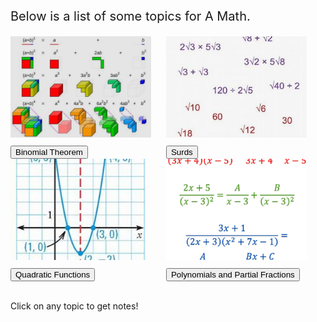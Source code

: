 <html>
<body>

<head>
 <style>
   .intro {
    font-size: 20px;
   }
   .binomial {
    display: inline-block;
   }
  .binomialimg {
    width: 225px;
    height: 162px;
    border-width: 10px;
    border-color: Black;
    margin-right: 20px;
    margin-bottom: 10px;
   }
   .surds {
    display: inline-block;
   }
  .surdsimg {
    width: 225px;
    height: 162px;
    object-fit: cover;
    border-width: 10px;
    border-color: Black;
    margin-right: 20px;
    margin-bottom: 10px;
   }
   .quadratic {
    display: inline-block;
   }
  .quadraticimg {
    width: 225px;
    height: 162px;
    object-fit: cover;
    border-width: 10px;
    border-color: Black;
    margin-right: 20px;
    margin-bottom: 10px;
   }
   .polynomial {
    display: inline-block;
   }
  .polynomialimg {
    width: 225px;
    height: 162px;
    object-fit: cover;
    border-width: 10px;
    border-color: Black;
    margin-bottom: 10px;
   }
 </style>
</head>

<p class="intro">
 Below is a list of some topics for A Math.
</p>

<div class="binomial">
 <img class="binomialimg" src="images/iqfyvgbq.png">
 <br/>
 <button onclick="binomial()"> Binomial Theorem </button>
</div>

<div class="surds">
 <img class="surdsimg" src="images/surds.JPG">
 <br/>
 <button onclick="surds()"> Surds </button>
</div>

<div class="quadratic">
 <img class="quadraticimg" src="images/quadratic.JPG">
 <br/>
 <button onclick="quadratic()"> Quadratic Functions </button>
</div>

<div class="polynomial">
 <img class="polynomialimg" src="images/maths-in7-00.png">
 <br/>
 <button onclick="polynomial()"> Polynomials and Partial Fractions </button>
</div>

<p id="notes"> <br> Click on any topic to get notes! </p>

<script>
 function binomial(){
  document.getElementById("notes").innerHTML = "<br>━━━━━━━━━━━━━━━━━━━━━━━━━━━━━━━━━━━━━━━━━━━━━━━━━━━━━━━━━━━━━━━━━━━━━━━━━━━━━━━━━━━━━━━━━━━━━━━━━━━━━━━━━━━━━━━━━━━━━━━━━━<br><br>  Binomial theorem is a topic about expanding the sum of two monomials raised to a certain power. For example, let us take a look at the sum of two real numbers a and b, raised to an increasingly higher exponent.<br><br>(a + b)⁰ = 1<br>(a + b)¹ = a + b<br>(a + b)² = a² + 2ab + b²<br>(a + b)³ = a³ + 3a²b + 3ab² + b³<br>(a + b)⁴ = a⁴ + 4a³b + 6a²b² + 4ab³ + b⁴<br>(a + b)⁵ = a⁵ + 5a⁴b + 10a³b² + 10a²b³ + 5ab⁴ + b⁵<br><br>As the exponent increases, the expanded polynomial becomes longer and longer. Binomial theorem can be used to quickly find the resulting expanded polynomial using a pattern within these expansions. So what is this pattern?<br><br>━━━━━━━━━━━━━━━━━━━━━━━━━━━━━━━━━━━━━━━━━━━━━━━━━━━━━━━━━━━━━━━━━━━━━━━━━━━━━━━━━━━━━━━━━━━━━━━━━━━━━━━━━━━━━━━━━━━━━━━━━━<br><br>Taking a look at the coefficients of the resulting terms, we can see a pattern forming:<br><br>1<br>1 1<br>1 2 1<br>1 3 3 1<br>1 4 6 4 1<br> 1 5 10 10 5 1<br><br>When arranged in a pyramid, we can see that each number is equal to the sum of the two numbers above it. This is famously known as Pascal's triangle, and it appears within the coefficients of the terms in binomial expansions. Hence...<br><br>The coefficients of the terms in (x+y)ⁿ is equal to the numbers in the (n+1)th row of Pascal's triangle.<br><br>Additionally, the expanded result will be equal to the sum of (nCr)xⁿ⁻ʳyʳ for all values of r from 0 to n.<br><br>━━━━━━━━━━━━━━━━━━━━━━━━━━━━━━━━━━━━━━━━━━━━━━━━━━━━━━━━━━━━━━━━━━━━━━━━━━━━━━━━━━━━━━━━━━━━━━━━━━━━━━━━━━━━━━━━━━━━━━━━━━<br><br>In the second equation, the operation 'nCr' refers to the operation of 'n choose r'. This operation identifies the number of unique sets of numbers that can be constructed if r numbers are picked from n numbers.<br><br> Hence, n choose 0 is 1, n choose 1 is n, and n choose n is 1.<br><br>Additionally, the operation n choose r can be expressed as a fraction of factorial products, equivalent to n!/r!(n-r)!, in which the exclamation mark represents the factorial operation, which calculates the product of a number as well as every integer smaller than it to one.<br><br>As an example, 3! is 3 x 2 x 1, which is 6. 4! is 4 x 3 x 2 x 1, which is 24. Surprisingly, 0! is equal to 1, because a factorial can also be rewritten as (n+1)!/(n+1), in which 0! is equal to 1!/1, which is 1. Additionally, factorials can also be rewritten as (n)(n-1)!, which can be used to simplify fractions with factorials."
 }
</script>

<script>
 function surds(){
  document.getElementById("notes").innerHTML = "<br>━━━━━━━━━━━━━━━━━━━━━━━━━━━━━━━━━━━━━━━━━━━━━━━━━━━━━━━━━━━━━━━━━━━━━━━━━━━━━━━━━━━━━━━━━━━━━━━━━━━━━━━━━━━━━━━━━━━━━━━━━━<br><br>  Surds are irrational roots of integers. These numbers cannot be expressed as a fraction. They are decimals that trail infinitely long. Consider square roots such as √2.<br><br>√2 ≈ 1.4142135…<br>In this case, √2 is a surd as it is a root with an irrational value. These surds are often better left in this surd form as approximating their value is less accurate. Values such as √4, however, would likely not be considered a surd as it has a rational value of 2 and can be easily expressed precisely.<br><br>━━━━━━━━━━━━━━━━━━━━━━━━━━━━━━━━━━━━━━━━━━━━━━━━━━━━━━━━━━━━━━━━━━━━━━━━━━━━━━━━━━━━━━━━━━━━━━━━━━━━━━━━━━━━━━━━━━━━━━━━━<br><br>There are a few laws of surds that is true regardless of the surd involved. Here are some of the basic laws:<br><br>1. √a x √b = √ab<br>2. √a x √a = a<br>3. √a/√b = √(a/b)<br><br> Using these laws of surds can be used to simplify equations with surds.<br><br>━━━━━━━━━━━━━━━━━━━━━━━━━━━━━━━━━━━━━━━━━━━━━━━━━━━━━━━━━━━━━━━━━━━━━━━━━━━━━━━━━━━━━━━━━━━━━━━━━━━━━━━━━━━━━━━━━━━━━━━━━<br><br>When surds are present in the denominator of a fraction, there are several approaches to take.<br><br>One scenario would be when the denominator is a single surd. These fractions, such as 3/√2, can be multiplied on both sides by the same surd to simplify the fraction, which in this case will be 3√2.<br><br> Another scenario would be when the denominator is a surd plus or minus another value, for example the denominator is 3/√2+3.<br><br>This surd is known as a conjugate surd. To rationalize the denominator, we can use the algebraic identity of a² - b² = (a+b)(a-b) to help us. In the case of 3/√2+3, we can multiply both sides by √2-3. (√2+3)(√2-3) will be equivalent to (√2)² - 3², equal to -5. 3 can then be divided by -5 to give a simplified result."
 }
</script>

<script>
 function quadratic(){
  document.getElementById("notes").innerHTML = "<br>━━━━━━━━━━━━━━━━━━━━━━━━━━━━━━━━━━━━━━━━━━━━━━━━━━━━━━━━━━━━━━━━━━━━━━━━━━━━━━━━━━━━━━━━━━━━━━━━━━━━━━━━━━━━━━━━━━━━━━━━━━<br><br>  Quadratic functions are polynomials in which its degree is 2, in the form of y = ax² + bx + c. These types of functions, when drawn on a graph, take the shape of a parabola, unlike linear graphs, that curves either upward or downward. Quadratic graphs can have varying numbers of x-intercepts, but always a single y-intercept.<br><br>━━━━━━━━━━━━━━━━━━━━━━━━━━━━━━━━━━━━━━━━━━━━━━━━━━━━━━━━━━━━━━━━━━━━━━━━━━━━━━━━━━━━━━━━━━━━━━━━━━━━━━━━━━━━━━━━━━━━━━━━━━<br><br> There are many things which can be determined from a given quadratic equation. When its equation is in the form of y = ax² + bx + c, c is always the y-intercept.<br><br>The x-intercept, on the other hand, can vary in numbers. One quadratic graph can have either no, one, or two x-intercepts, which can be determined by its discriminant, expressed in the form b²-4ac.<br><br>If the resulting number is below 0, the quadratic curve has no x-intercepts. If the number is equal to 0, the quadratic curve has a single x-intercept. If the number is greater than 0, the quadratic curve has two x-intercepts.<br><br>To find these x-intercepts, y can be substituted as 0, and the equation can be factorised. However, if the equation cannot be factorised, the quadratic formula of ((-b)√b²-4ac)/2a. The resulting number will thus be the value of x. This equation is performable on most calculators.<br><br>━━━━━━━━━━━━━━━━━━━━━━━━━━━━━━━━━━━━━━━━━━━━━━━━━━━━━━━━━━━━━━━━━━━━━━━━━━━━━━━━━━━━━━━━━━━━━━━━━━━━━━━━━━━━━━━━━━━━━━━━━━<br><br>To determine the turning point of the graph, the quadratic equation of y = ax² + bx + c must be factorised in the completing the square form. To perform completing the square, if a is not 1, it must be taken out of the equation first as a(x²+(b/a)x)+c. Afterwards, a squared binomial must be formed in which the products give x² and either bx or (b/a)x, depending on if the coefficient of x was 1. In the squared binomial, the additional product, 2ab, must then be removed from c. Completing the square will give an equation of the formula a(x-h)2+k, in which (-h,k) is the turning point."
 }
</script>

<script>
 function quadratic(){
  document.getElementById("notes").innerHTML = "<br>━━━━━━━━━━━━━━━━━━━━━━━━━━━━━━━━━━━━━━━━━━━━━━━━━━━━━━━━━━━━━━━━━━━━━━━━━━━━━━━━━━━━━━━━━━━━━━━━━━━━━━━━━━━━━━━━━━━━━━━━━━<br><br>  Quadratic functions are polynomials in which its degree is 2, in the form of y = ax² + bx + c. These types of functions, when drawn on a graph, take the shape of a parabola, unlike linear graphs, that curves either upward or downward. Quadratic graphs can have varying numbers of x-intercepts, but always a single y-intercept.<br><br>━━━━━━━━━━━━━━━━━━━━━━━━━━━━━━━━━━━━━━━━━━━━━━━━━━━━━━━━━━━━━━━━━━━━━━━━━━━━━━━━━━━━━━━━━━━━━━━━━━━━━━━━━━━━━━━━━━━━━━━━━━<br><br> There are many things which can be determined from a given quadratic equation. When its equation is in the form of y = ax² + bx + c, c is always the y-intercept.<br><br>The x-intercept, on the other hand, can vary in numbers. One quadratic graph can have either no, one, or two x-intercepts, which can be determined by its discriminant, expressed in the form b²-4ac.<br><br>If the resulting number is below 0, the quadratic curve has no x-intercepts. If the number is equal to 0, the quadratic curve has a single x-intercept. If the number is greater than 0, the quadratic curve has two x-intercepts.<br><br>To find these x-intercepts, y can be substituted as 0, and the equation can be factorised. However, if the equation cannot be factorised, the quadratic formula of ((-b)√b²-4ac)/2a. The resulting number will thus be the value of x. This equation is performable on most calculators.<br><br>━━━━━━━━━━━━━━━━━━━━━━━━━━━━━━━━━━━━━━━━━━━━━━━━━━━━━━━━━━━━━━━━━━━━━━━━━━━━━━━━━━━━━━━━━━━━━━━━━━━━━━━━━━━━━━━━━━━━━━━━━━<br><br>To determine the turning point of the graph, the quadratic equation of y = ax² + bx + c must be factorised in the completing the square form. To perform completing the square, if a is not 1, it must be taken out of the equation first as a(x²+(b/a)x)+c. Afterwards, a squared binomial must be formed in which the products give x² and either bx or (b/a)x, depending on if the coefficient of x was 1. In the squared binomial, the additional product, 2ab, must then be removed from c. Completing the square will give an equation of the formula a(x-h)2+k, in which (-h,k) is the turning point."
 }
</script>

<script>
 function polynomial(){
  document.getElementById("notes").innerHTML = "<br>━━━━━━━━━━━━━━━━━━━━━━━━━━━━━━━━━━━━━━━━━━━━━━━━━━━━━━━━━━━━━━━━━━━━━━━━━━━━━━━━━━━━━━━━━━━━━━━━━━━━━━━━━━━━━━━━━━━━━━━━━━<br><br>  A polynomial is an expression of more than two algebraic terms, especially the sum of several terms that contain different powers of the same variable, commonly denoted as f(x), P(x), or Q(x). The degree of a polynomial in x is the highest power of x inside the polynomial. When it is stated that f(x) is equal to a polynomial, and f(x) = 4, it is implied that every x in the polynomial be replaced with 4. This substitution is usually used to get the value of x within polynomials given additional information. Products of two algebraic equations can also give polynomials. To identify coefficients of a certain algebraic variable in the final product, inspection can be done to only calculate the necessary products that form the coefficient.<br>━━━━━━━━━━━━━━━━━━━━━━━━━━━━━━━━━━━━━━━━━━━━━━━━━━━━━━━━━━━━━━━━━━━━━━━━━━━━━━━━━━━━━━━━━━━━━━━━━━━━━━━━━━━━━━━━━━━━━━━━━━<br><br>Polynomials can be divided by other equations using long division. A dividend is defined as a number that is to be divided by another number. A divisor is the number the dividend is divided by. Meanwhile, a quotient is defined as an integer quantity produced by the division of two numbers. The remainder is what cannot be divided by the divisor without producing a non-integer. A polynomial can thus be expressed in terms of its divisor multipied by the quotient plus the remainder. When a polynomial divided by an algebraic equation produces no remainder, it is a factor of the polynomial.<br><br>According to the remainder theorem, if a polynomial P(x) is divided by a linear divisor of ax-b, the remainder will be P(b/a). Additionally, according to the factor theorem, if a polynomial is divided by (x-a) and f(a) = 0, then (x-a) is a factor of f(x). Conversely, if f(a) = 0, then (x-a) is a factor of f(x).<br>━━━━━━━━━━━━━━━━━━━━━━━━━━━━━━━━━━━━━━━━━━━━━━━━━━━━━━━━━━━━━━━━━━━━━━━━━━━━━━━━━━━━━━━━━━━━━━━━━━━━━━━━━━━━━━━━━━━━━━━━━━<br><br>Cubic polynomials can be factorised, using either Euclidean division or long division. It usually involves guessing, however. Most calculators have the capability to get the roots of a cubic equation.<br><br>Additionally, for a cubic polynomial P(x), if the graph cuts the x-axis at x=a, (x-a) is a factor of P(x). The number of distinct real rools equals to the number of intersections of P(x) with the x-axis. It is also not necessarily that there are always 3 distinct real roots.<br><br>Also, the formula for a cubed number subtracted by a cubed number, represented by a and b, is shown below:<br>a³ - b³ = (a – b)(a² + ab + b²)<br>━━━━━━━━━━━━━━━━━━━━━━━━━━━━━━━━━━━━━━━━━━━━━━━━━━━━━━━━━━━━━━━━━━━━━━━━━━━━━━━━━━━━━━━━━━━━━━━━━━━━━━━━━━━━━━━━━━━━━━━━━━<br><br>Finally, a partial fraction is an algebraic fraction that forms part of a bigger algebraic fraction. Any algebraic fraction f(x)/g(x) may be expressed as a sum of simpler fractions with factors of g(x) as denominators.<br><br>To split a fraction with a denominator of a linear factor into partial fractions, the corresponding partial fractions are A/(ax+b) + B/(cx+d).<br><br>To split a fraction with a denominator that has a repeated linear factor, its corresponding partial fractions are A/(ax+b) + B/(cx+d) + C/(cx+d)².<br><br>Finally, to split a fraction with a denominator that has a quadratic factor that cannot be factorised, its corresponding partial fractions are A/(ax+b) + Bx+C/(x²+c²).<br><br>Splitting fractions into partial fractions require the resulting partial fractions to be combined into the form of the original. Then, apt substitution should be used to figure out the required values."
 }
</script>




</body>
</html>
